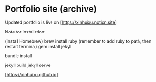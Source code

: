 # Portfolio site (archive)

Updated portfolio is live on [https://xinhuixu.notion.site]


Note for installation:

(install Homebrew)
brew install ruby
(remember to add ruby to path, then restart terminal)
gem install jekyll

bundle install

jekyll build
jekyll serve

[https://xinhuixu.github.io]
